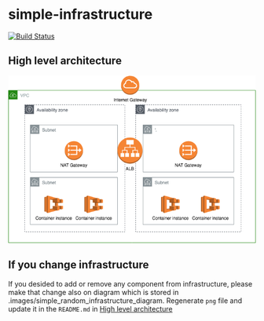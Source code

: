 # simple-infrastructure
[![Build Status](https://travis-ci.org/99stealth/simple-infrastructure.svg?branch=master)](https://travis-ci.org/99stealth/simple-infrastructure)

## High level architecture
![Simple infrastructure](.images/simple_random_infrastructure_diagram.png "Title")

## If you change infrastructure
If you desided to add or remove any component from infrastructure, please make that change also on diagram which is stored in .images/simple_random_infrastructure_diagram. Regenerate `png` file and update it in the `README.md` in [High level architecture](#high-level-architecture)